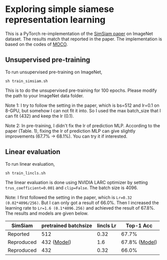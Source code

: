 # Exploring simple siamese representation learning

This is a PyTorch re-implementation of the [SimSiam paper](https://arxiv.org/abs/2011.10566) on ImageNet dataset. The results match that reported in the paper. The implementation is based on the codes of [MOCO](https://github.com/facebookresearch/moco).

## Unsupervised pre-training
To run unsupervised pre-training on ImageNet,
```
sh train_simsiam.sh
```
This is to do the unsupervised pre-training for 100 epochs. Please modify the path to your ImageNet data folder.

Note 1: I try to follow the setting in the paper, which is bs=512 and lr=0.1 on 8-GPU, but somehow I can not fit it into. So I used the max batch_size that I can fit (432) and keep the lr (0.1).

Note 2: In pre-training, I didn't fix the lr of prediction MLP. According to the paper (Table. 1), fixing the lr of prediction MLP can give slightly improvements (67.7% -> 68.1%). You can try it if interested.

## Linear evaluation
To run linear evaluation,
```
sh train_lincls.sh
```
The linear evaluation is done using NVIDIA LARC optimizer by setting ```trus_coefficient=0.001``` and ```clip=False```. The batch size is 4096. 

Note: I first followed the setting in the paper, which is ```Lr=0.32 (0.02*4096/256)```. But I can only got a result of 66.0%. Then I increased the learning rate to ```Lr=1.6 (0.1*4096.256)``` and achieved the result of 67.8%. The results and models are given below.

|SimSiam|pretrained batchsize|lincls Lr|Top-1 Acc|
|-------|--------------------|---------|---------|
|Reported|512|0.32|67.7%|
|Reproduced|432 ([Model](https://drive.google.com/file/d/1cIkZ9krrjfBh1YAm5X-38N1XLkgRFPhP/view?usp=sharing))|1.6|67.8% ([Model](https://drive.google.com/file/d/1uk_U-I8hiQQiAi5S66fJFqRIoYAEYq7C/view?usp=sharing))|
|Reproduced|432|0.32|66.0%|

